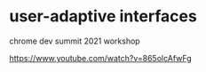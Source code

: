# user-adaptive interfaces
chrome dev summit 2021 workshop

https://www.youtube.com/watch?v=865olcAfwFg
